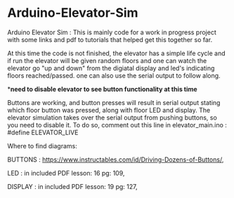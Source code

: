 # Arduino-Elevator-Sim
Arduino Elevator Sim : This is mainly code for a work in progress project with some links and pdf to tutorials that helped get this together so far.

At this time the code is not finished, the elevator has a simple life cycle and if run the elevator will be given random floors and one can watch the elevator go "up and down" from the digiatal display and led's indicating floors reached/passed. one can also use the serial output to follow along.

***need to disable elevator to see button functionality at this time**

Buttons are working, and button presses will result in serial output stating which floor button was pressed, along with floor LED and display. The elevator simulation takes over the serial output from pushing buttons, so you need to disable it. To do so, comment out this line in elevator_main.ino :  #define ELEVATOR_LIVE

Where to find diagrams:

BUTTONS : https://www.instructables.com/id/Driving-Dozens-of-Buttons/,

LED     : in included PDF lesson: 16 pg: 109,

DISPLAY : in included PDF lesson: 19 pg: 127,
